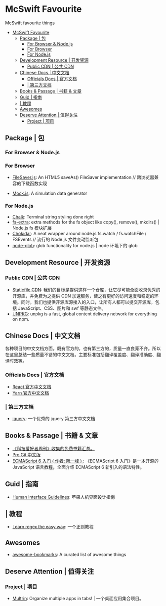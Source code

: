 # McSwift Favourite

McSwift favourite things

<!-- TOC -->

- [McSwift Favourite](#mcswift-favourite)
  - [Package | 包](#package--%e5%8c%85)
    - [For Browser & Node.js](#for-browser--nodejs)
    - [For Browser](#for-browser)
    - [For Node.js](#for-nodejs)
  - [Development Resource | 开发资源](#development-resource--%e5%bc%80%e5%8f%91%e8%b5%84%e6%ba%90)
    - [Public CDN | 公共 CDN](#public-cdn--%e5%85%ac%e5%85%b1-cdn)
  - [Chinese Docs | 中文文档](#chinese-docs--%e4%b8%ad%e6%96%87%e6%96%87%e6%a1%a3)
    - [Officials Docs | 官方文档](#officials-docs--%e5%ae%98%e6%96%b9%e6%96%87%e6%a1%a3)
    - [| 第三方文档](#%e7%ac%ac%e4%b8%89%e6%96%b9%e6%96%87%e6%a1%a3)
  - [Books & Passage | 书籍 & 文章](#books--passage--%e4%b9%a6%e7%b1%8d--%e6%96%87%e7%ab%a0)
  - [Guid | 指南](#guid--%e6%8c%87%e5%8d%97)
  - [| 教程](#%e6%95%99%e7%a8%8b)
  - [Awesomes](#awesomes)
  - [Deserve Attention | 值得关注](#deserve-attention--%e5%80%bc%e5%be%97%e5%85%b3%e6%b3%a8)
    - [Project | 项目](#project--%e9%a1%b9%e7%9b%ae)

<!-- /TOC -->

## Package | 包

### For Browser & Node.js

### For Browser

- <a href="https://github.com/eligrey/FileSaver.js">FileSaver.js</a>: An HTML5 saveAs() FileSaver implementation // 跨浏览器兼容的下载函数实现

- <a href="https://github.com/nuysoft/Mock">Mock.js</a>: A simulation data generator

### For Node.js

- <a href="https://github.com/chalk/chalk">Chalk</a>: Terminal string styling done right
- <a href="https://github.com/jprichardson/node-fs-extra">fs-extra</a>: extra methods for the fs object like copy(), remove(), mkdirs() | Node.js fs 模块扩展
- <a href="https://github.com/paulmillr/chokidar">Chokidar</a>: A neat wrapper around node.js fs.watch / fs.watchFile / FSEvents // 流行的 Node.js 文件变动监听包
- <a href="https://github.com/isaacs/node-glob">node-glob</a>: glob functionality for node.js | node 环境下的 glob

## Development Resource | 开发资源

### Public CDN | 公共 CDN

- <a href="http://staticfile.org/">Staticfile CDN</a>: 我们的目标是提供这样一个仓库，让它尽可能全面收录优秀的开源库，并免费为之提供 CDN 加速服务，使之有更好的访问速度和稳定的环境。同时，我们也提供开源库源接入的入口，让所有人都可以提交开源库，包括 JavaScript、CSS、图片和 swf 等静态文件。
- <a href="https://unpkg.com/">UNPKG</a>: unpkg is a fast, global content delivery network for everything on npm.

## Chinese Docs | 中文文档

各种项目的中文文档方面，既有官方的，也有第三方的，质量一直良莠不齐。所以在这里总结一些质量不错的中文文档。主要标准包括翻译覆盖度、翻译准确度、翻译时效等。

### Officials Docs | 官方文档

- <a href="https://zh-hans.reactjs.org/">React 官方中文文档</a>
- <a href="https://yarnpkg.com/zh-Hans/">Yarn 官方中文文档</a>

### | 第三方文档

- <a href="https://www.jquery123.com/">jquery</a>: 一个优秀的 jquery 第三方中文文档

## Books & Passage | 书籍 & 文章

- <a href="https://github.com/ruanyf/free-books">《科技爱好者周刊》收集的免费书籍汇总。</a>
- <a href="https://progit.bootcss.com/">Pro Git 中文版</a>
- <a href="http://es6.ruanyifeng.com/">ECMAScript 6 入门 ( 作者: 阮一峰 ) </a>: 《ECMAScript 6 入门》是一本开源的 JavaScript 语言教程，全面介绍 ECMAScript 6 新引入的语法特性。

## Guid | 指南

- <a href="https://developer.apple.com/design/human-interface-guidelines/">Human Interface Guidelines</a>: 苹果人机界面设计指南

## | 教程

- <a href="https://github.com/ziishaned/learn-regex">Learn regex the easy way</a>: 一个正则教程

## Awesomes

- <a href="https://panjiachen.github.io/awesome-bookmarks/">awesome-bookmarks</a>: A curated list of awesome things

## Deserve Attention | 值得关注

### Project | 项目

- <a href="https://github.com/sentialx/multrin">Multrin</a>: Organize multiple apps in tabs! | 一个桌面应用集合项目。
